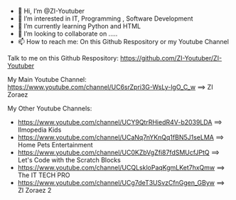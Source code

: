 - 👋 Hi, I’m @ZI-Youtuber
- 👀 I’m interested in IT, Programming , Software Development
- 🌱 I’m currently learning Python and HTML
- 💞️ I’m looking to collaborate on .....
- 📫 How to reach me: On this Github Respository or my Youtube Channel

Talk to me on this Github Respository: https://github.com/ZI-Youtuber/ZI-Youtuber

My Main Youtube Channel: https://www.youtube.com/channel/UC6srZpri3G-WsLy-lgO_C_w ==> ZI Zoraez

My Other Youtube Channels: 
- https://www.youtube.com/channel/UCY9QtrRHiedR4V-b2039LDA  ==> Ilmopedia Kids
- https://www.youtube.com/channel/UCaNq7nYKnQq1fBN5J1seLMA ==> Home Pets Entertainment
- https://www.youtube.com/channel/UC0KZbVgZfi87fdSMUcfJPtQ ==> Let's Code with the Scratch Blocks
- https://www.youtube.com/channel/UCQLskloPaqKgmLKet7hxQmw ==> The IT TECH PRO
- https://www.youtube.com/channel/UCg7deT3USvzCfnGgen_GByw ==> ZI Zoraez 2

<!---
ZI-Youtuber/ZI-Youtuber is a ✨ special ✨ repository because its `README.md` (this file) appears on your GitHub profile.
You can click the Preview link to take a look at your changes.
--->
